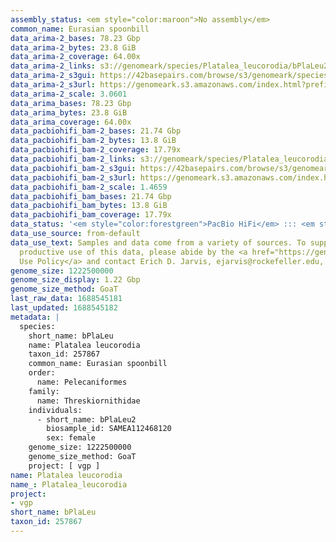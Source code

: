```yaml
---
assembly_status: <em style="color:maroon">No assembly</em>
common_name: Eurasian spoonbill
data_arima-2_bases: 78.23 Gbp
data_arima-2_bytes: 23.8 GiB
data_arima-2_coverage: 64.00x
data_arima-2_links: s3://genomeark/species/Platalea_leucorodia/bPlaLeu2/genomic_data/arima/<br>
data_arima-2_s3gui: https://42basepairs.com/browse/s3/genomeark/species/Platalea_leucorodia/bPlaLeu2/genomic_data/arima/
data_arima-2_s3url: https://genomeark.s3.amazonaws.com/index.html?prefix=species/Platalea_leucorodia/bPlaLeu2/genomic_data/arima/
data_arima-2_scale: 3.0601
data_arima_bases: 78.23 Gbp
data_arima_bytes: 23.8 GiB
data_arima_coverage: 64.00x
data_pacbiohifi_bam-2_bases: 21.74 Gbp
data_pacbiohifi_bam-2_bytes: 13.8 GiB
data_pacbiohifi_bam-2_coverage: 17.79x
data_pacbiohifi_bam-2_links: s3://genomeark/species/Platalea_leucorodia/bPlaLeu2/genomic_data/pacbio_hifi/<br>
data_pacbiohifi_bam-2_s3gui: https://42basepairs.com/browse/s3/genomeark/species/Platalea_leucorodia/bPlaLeu2/genomic_data/pacbio_hifi/
data_pacbiohifi_bam-2_s3url: https://genomeark.s3.amazonaws.com/index.html?prefix=species/Platalea_leucorodia/bPlaLeu2/genomic_data/pacbio_hifi/
data_pacbiohifi_bam-2_scale: 1.4659
data_pacbiohifi_bam_bases: 21.74 Gbp
data_pacbiohifi_bam_bytes: 13.8 GiB
data_pacbiohifi_bam_coverage: 17.79x
data_status: '<em style="color:forestgreen">PacBio HiFi</em> ::: <em style="color:forestgreen">Arima</em>'
data_use_source: from-default
data_use_text: Samples and data come from a variety of sources. To support fair and
  productive use of this data, please abide by the <a href="https://genome10k.soe.ucsc.edu/data-use-policies/">Data
  Use Policy</a> and contact Erich D. Jarvis, ejarvis@rockefeller.edu, with any questions.
genome_size: 1222500000
genome_size_display: 1.22 Gbp
genome_size_method: GoaT
last_raw_data: 1688545181
last_updated: 1688545182
metadata: |
  species:
    short_name: bPlaLeu
    name: Platalea leucorodia
    taxon_id: 257867
    common_name: Eurasian spoonbill
    order:
      name: Pelecaniformes
    family:
      name: Threskiornithidae
    individuals:
      - short_name: bPlaLeu2
        biosample_id: SAMEA112468120
        sex: female
    genome_size: 1222500000
    genome_size_method: GoaT
    project: [ vgp ]
name: Platalea leucorodia
name_: Platalea_leucorodia
project:
- vgp
short_name: bPlaLeu
taxon_id: 257867
---
```

